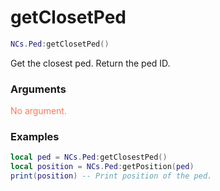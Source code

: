# getClosetPed

```lua
NCs.Ped:getClosetPed()
```
Get the closest ped.
Return the ped ID.

### Arguments
<span style="color : #FF7659;">No argument.</span>

### Examples
```lua
local ped = NCs.Ped:getClosestPed()
local position = NCs.Ped:getPosition(ped)
print(position) -- Print position of the ped.
```